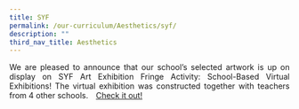 ```yaml
---
title: SYF
permalink: /our-curriculum/Aesthetics/syf/
description: ""
third_nav_title: Aesthetics
---
```

<p style="text-align:justify">We are pleased to announce that our school’s selected artwork is up on display on SYF Art Exhibition Fringe Activity: School-Based Virtual Exhibitions! The virtual exhibition was constructed together with teachers from 4 other schools. <a href="https://www.artsteps.com/view/60dbb2390fcac1cdb288bfef" target="_blank">Check it out!</a></p>